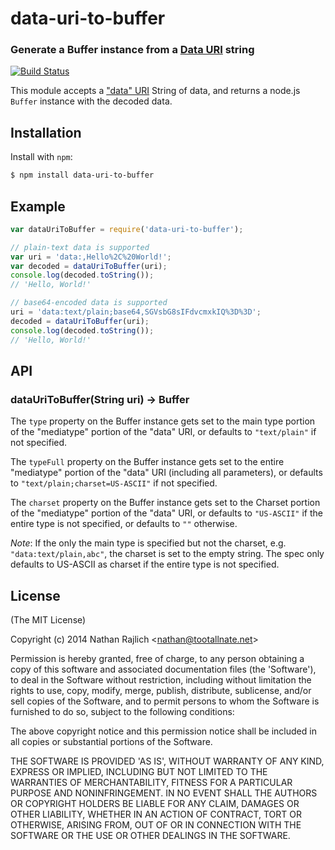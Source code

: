 data-uri-to-buffer
==================

### Generate a Buffer instance from a [Data URI][rfc] string

[![Build Status](https://travis-ci.org/TooTallNate/node-data-uri-to-buffer.svg?branch=master)](https://travis-ci.org/TooTallNate/node-data-uri-to-buffer)

This module accepts a ["data" URI][rfc] String of data, and returns a node.js `Buffer` instance with the decoded data.


Installation
------------

Install with `npm`:

``` bash
$ npm install data-uri-to-buffer
```

Example
-------

``` js
var dataUriToBuffer = require('data-uri-to-buffer');

// plain-text data is supported
var uri = 'data:,Hello%2C%20World!';
var decoded = dataUriToBuffer(uri);
console.log(decoded.toString());
// 'Hello, World!'

// base64-encoded data is supported
uri = 'data:text/plain;base64,SGVsbG8sIFdvcmxkIQ%3D%3D';
decoded = dataUriToBuffer(uri);
console.log(decoded.toString());
// 'Hello, World!'
```

API
---

### dataUriToBuffer(String uri) → Buffer

The `type` property on the Buffer instance gets set to the main type portion of the "mediatype" portion of the "data"
URI, or defaults to `"text/plain"` if not specified.

The `typeFull` property on the Buffer instance gets set to the entire
"mediatype" portion of the "data" URI (including all parameters), or defaults to `"text/plain;charset=US-ASCII"` if not
specified.

The `charset` property on the Buffer instance gets set to the Charset portion of the "mediatype" portion of the "data"
URI, or defaults to `"US-ASCII"` if the entire type is not specified, or defaults to `""` otherwise.

*Note*: If the only the main type is specified but not the charset, e.g.
`"data:text/plain,abc"`, the charset is set to the empty string. The spec only defaults to US-ASCII as charset if the
entire type is not specified.


License
-------

(The MIT License)

Copyright (c) 2014 Nathan Rajlich &lt;nathan@tootallnate.net&gt;

Permission is hereby granted, free of charge, to any person obtaining a copy of this software and associated
documentation files (the
'Software'), to deal in the Software without restriction, including without limitation the rights to use, copy, modify,
merge, publish, distribute, sublicense, and/or sell copies of the Software, and to permit persons to whom the Software
is furnished to do so, subject to the following conditions:

The above copyright notice and this permission notice shall be included in all copies or substantial portions of the
Software.

THE SOFTWARE IS PROVIDED 'AS IS', WITHOUT WARRANTY OF ANY KIND, EXPRESS OR IMPLIED, INCLUDING BUT NOT LIMITED TO THE
WARRANTIES OF MERCHANTABILITY, FITNESS FOR A PARTICULAR PURPOSE AND NONINFRINGEMENT. IN NO EVENT SHALL THE AUTHORS OR
COPYRIGHT HOLDERS BE LIABLE FOR ANY CLAIM, DAMAGES OR OTHER LIABILITY, WHETHER IN AN ACTION OF CONTRACT, TORT OR
OTHERWISE, ARISING FROM, OUT OF OR IN CONNECTION WITH THE SOFTWARE OR THE USE OR OTHER DEALINGS IN THE SOFTWARE.

[rfc]: http://tools.ietf.org/html/rfc2397
